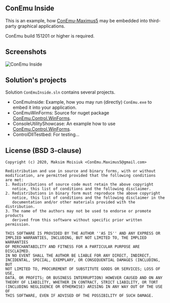 ## ConEmu Inside
This is an example, how [ConEmu-Maximus5](https://conemu.github.io)
may be embedded into third-party graphical applications.

ConEmu build 151201 or higher is required.


## Screenshots
![ConEmu Inside](https://github.com/Maximus5/conemu-inside/wiki/ConEmu-Inside.png)


## Solution's projects

Solution `ConEmuInside.sln` contains several projects.

* ConEmuInside: Example, how you may run (directly) `ConEmu.exe` to embed it
  into your application.
* ConEmuWinForms: Source for nuget package
  [ConEmu.Control.WinForms](https://www.nuget.org/packages/ConEmu.Control.WinForms/).
* ConsoleUtilityShowcase: An example how to use
  [ConEmu.Control.WinForms](https://www.nuget.org/packages/ConEmu.Control.WinForms/).
* ControlDllTestbed: For testing...


## License (BSD 3-clause)

    Copyright (c) 2020, Maksim Moisiuk <ConEmu.Maximus5@gmail.com>
    
    Redistribution and use in source and binary forms, with or without
    modification, are permitted provided that the following conditions
    are met:
    1. Redistributions of source code must retain the above copyright
       notice, this list of conditions and the following disclaimer.
    2. Redistributions in binary form must reproduce the above copyright
       notice, this list of conditions and the following disclaimer in the
       documentation and/or other materials provided with the distribution.
    3. The name of the authors may not be used to endorse or promote products
       derived from this software without specific prior written permission.
    
    THIS SOFTWARE IS PROVIDED BY THE AUTHOR ''AS IS'' AND ANY EXPRESS OR
    IMPLIED WARRANTIES, INCLUDING, BUT NOT LIMITED TO, THE IMPLIED WARRANTIES
    OF MERCHANTABILITY AND FITNESS FOR A PARTICULAR PURPOSE ARE DISCLAIMED.
    IN NO EVENT SHALL THE AUTHOR BE LIABLE FOR ANY DIRECT, INDIRECT,
    INCIDENTAL, SPECIAL, EXEMPLARY, OR CONSEQUENTIAL DAMAGES (INCLUDING, BUT
    NOT LIMITED TO, PROCUREMENT OF SUBSTITUTE GOODS OR SERVICES; LOSS OF USE,
    DATA, OR PROFITS; OR BUSINESS INTERRUPTION) HOWEVER CAUSED AND ON ANY
    THEORY OF LIABILITY, WHETHER IN CONTRACT, STRICT LIABILITY, OR TORT
    (INCLUDING NEGLIGENCE OR OTHERWISE) ARISING IN ANY WAY OUT OF THE USE OF
    THIS SOFTWARE, EVEN IF ADVISED OF THE POSSIBILITY OF SUCH DAMAGE.
